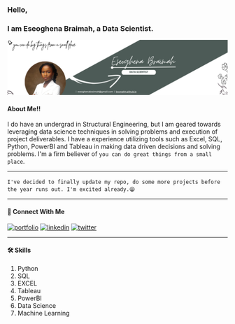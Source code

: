 ### Hello, 
### I am Eseoghena Braimah, a Data Scientist.

![Logo](https://github.com/Brymahh/Brymahh/blob/main/banner.png?raw=true)



#### About Me!!

I do have an undergrad in Structural Engineering, but I am geared towards leveraging data science techniques in solving problems and execution of project deliverables. I have a experience utilizing tools such as Excel, SQL, Python, PowerBI and Tableau in making data driven decisions and solving problems.
I'm a firm believer of `you can do great things from a small place`.

-----------
`I've decided to finally update my repo, do some more projects before the year runs out. I'm excited already.😁`


----------------------------
#### 🔗 Connect With Me
[![portfolio](https://img.shields.io/badge/my_portfolio-000?style=for-the-badge&logo=ko-fi&logoColor=white)](https://brymahh.github.io/) 
[![linkedin](https://img.shields.io/badge/linkedin-0A66C2?style=for-the-badge&logo=linkedin&logoColor=white)](https://www.linkedin.com/in/eseoghena-braimah/)
[![twitter](https://img.shields.io/badge/twitter-1DA1F2?style=for-the-badge&logo=twitter&logoColor=white)](https://twitter.com/Brymah_)


-----------------------

#### 🛠 Skills
1. Python
2. SQL
3. EXCEL
4. Tableau
5. PowerBI
6. Data Science
7. Machine Learning


